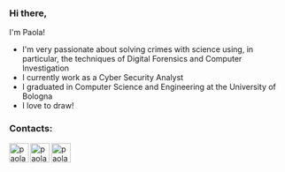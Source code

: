 ### Hi there,
I'm Paola!
- I'm very passionate about solving crimes with science using, in particular, the techniques of Digital Forensics and Computer
Investigation
- I currently work as a Cyber Security Analyst
- I graduated in Computer Science and Engineering at the University of Bologna
- I love to draw!

<!--
**PaolaSmakaj/PaolaSmakaj** is a ✨ _special_ ✨ repository because its `README.md` (this file) appears on your GitHub profile.
-->

### Contacts:
[<img align="left" alt="paolasmakaj | LinkedIn" width="35px" src="https://img.icons8.com/doodle/48/000000/new-post.png" />][email]
[<img align="left" alt="paolasmakaj | LinkedIn" width="35px" src="https://img.icons8.com/doodle/48/000000/facebook-new.png" />][facebook]
[<img align="left" alt="paolasmakaj | LinkedIn" width="35px" src="https://img.icons8.com/doodle/48/000000/linkedin-circled.png" />][linkedin]

[email]:mailto:paola.smakaj@gmail.com
[facebook]: https://www.facebook.com/PaolaSmakaj
[linkedin]: https://www.linkedin.com/in/paolasmakaj/
